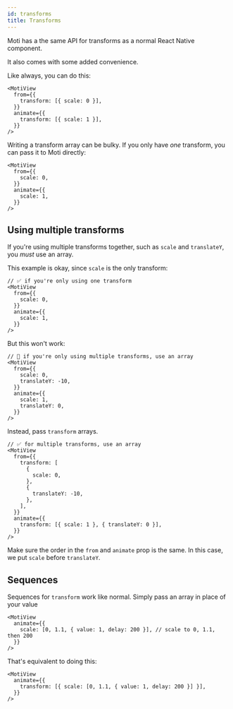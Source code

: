 ```yaml
---
id: transforms
title: Transforms
---
```


Moti has a the same API for transforms as a normal React Native component.

It also comes with some added convenience.

Like always, you can do this:

```tsx
<MotiView
  from={{
    transform: [{ scale: 0 }],
  }}
  animate={{
    transform: [{ scale: 1 }],
  }}
/>
```

Writing a transform array can be bulky. If you only have _one_ transform, you can pass it to Moti directly:

```tsx
<MotiView
  from={{
    scale: 0,
  }}
  animate={{
    scale: 1,
  }}
/>
```

## Using multiple transforms

If you're using multiple transforms together, such as `scale` and `translateY`, you _must_ use an array.

This example is okay, since `scale` is the only transform:

```tsx
// ✅ if you're only using one transform
<MotiView
  from={{
    scale: 0,
  }}
  animate={{
    scale: 1,
  }}
/>
```

But this won't work:

```tsx
// 🚨 if you're only using multiple transforms, use an array
<MotiView
  from={{
    scale: 0,
    translateY: -10,
  }}
  animate={{
    scale: 1,
    translateY: 0,
  }}
/>
```

Instead, pass `transform` arrays.

```tsx
// ✅ for multiple transforms, use an array
<MotiView
  from={{
    transform: [
      {
        scale: 0,
      },
      {
        translateY: -10,
      },
    ],
  }}
  animate={{
    transform: [{ scale: 1 }, { translateY: 0 }],
  }}
/>
```

Make sure the order in the `from` and `animate` prop is the same. In this case, we put `scale` before `translateY`.

## Sequences

Sequences for `transform` work like normal. Simply pass an array in place of your value

```tsx
<MotiView
  animate={{
    scale: [0, 1.1, { value: 1, delay: 200 }], // scale to 0, 1.1, then 200
  }}
/>
```

That's equivalent to doing this:

```tsx
<MotiView
  animate={{
    transform: [{ scale: [0, 1.1, { value: 1, delay: 200 }] }],
  }}
/>
```
